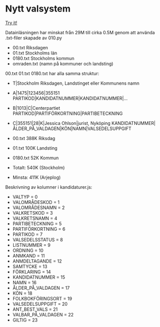# Nytt valsystem

[Try it!](https://christernilsson.github.io/Lab/2019/010B-Personval/index.html)

Datainläsningen har minskat från 29M till cirka 0.5M genom att använda .txt-filer skapade av 010.py
* 00.txt   Riksdagen
* 01.txt   Stockholms län
* 0180.txt Stockholms kommun
* omraden.txt (namn på kommuner och landsting)

00.txt 01.txt 0180.txt har alla samma struktur:

* T|Stockholm                                    Riksdagen, Landstinget eller Kommunens namn
* A|1475|123456|355151                           PARTIKOD|KANDIDATNUMMER|KANDIDATNUMMER|...
* B|1013|C|Centerpartiet                         PARTIKOD|PARTIFÖRKORTNING|PARTIBETECKNING
* C|355151|28|K|Jessica Ohlson|jurist, Nyköping  KANDIDATNUMMER|ÅLDER_PÅ_VALDAGEN|KÖN|NAMN|VALSEDELSUPPGIFT

* 00.txt    388K Riksdag
* 01.txt    100K Landsting
* 0180.txt   52K Kommun

* Totalt:   540K (Stockholm)
* Minsta:   411K (Arjeplog)

Beskrivning av kolumner i kandidaturer.js:

* VALTYP = 0
* VALOMRÅDESKOD = 1
* VALOMRÅDESNAMN = 2
* VALKRETSKOD = 3
* VALKRETSNAMN = 4
* PARTIBETECKNING = 5
* PARTIFÖRKORTNING = 6
* PARTIKOD = 7
* VALSEDELSSTATUS = 8
* LISTNUMMER = 9
* ORDNING = 10
* ANMKAND = 11
* ANMDELTAGANDE = 12
* SAMTYCKE = 13
* FÖRKLARING = 14
* KANDIDATNUMMER = 15
* NAMN = 16
* ÅLDER_PÅ_VALDAGEN = 17
* KÖN = 18
* FOLKBOKFÖRINGSORT = 19
* VALSEDELSUPPGIFT = 20
* ANT_BEST_VALS = 21
* VALBAR_PÅ_VALDAGEN = 22
* GILTIG = 23
